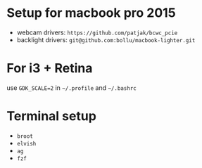 # Setup for macbook pro 2015

- webcam drivers: `https://github.com/patjak/bcwc_pcie`
- backlight drivers: `git@github.com:bollu/macbook-lighter.git`


# For i3 + Retina

use `GDK_SCALE=2` in `~/.profile` and `~/.bashrc`

# Terminal setup

- `broot`
- `elvish`
- `ag`
- `fzf`
